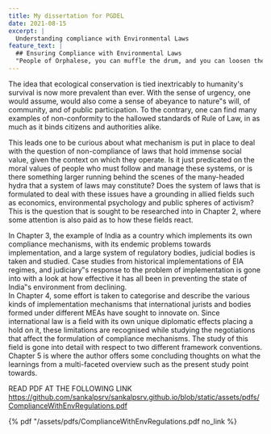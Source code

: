 ```yaml
---
title: My dissertation for PGDEL
date: 2021-08-15
excerpt: |
  Understanding compliance with Environmental Laws 
feature_text: |
  ## Ensuring Compliance with Environmental Laws
  "People of Orphalese, you can muffle the drum, and you can loosen the strings of the lyre, but who shall command the skylark not to sing?” -Kahlil Gibran, The Prophet (On Laws)
---
```


The idea that ecological conservation is tied inextricably to humanity's survival is now more
prevalent than ever. With the sense of urgency, one would assume, would also come a sense
of abeyance to nature‟s will, of community, and of public participation. To the contrary, one
can find many examples of non-conformity to the hallowed standards of Rule of Law, in as
much as it binds citizens and authorities alike.

This leads one to be curious about what mechanism is put in place to deal with the question
of non-compliance of laws that hold immense social value, given the context on which they
operate. Is it just predicated on the moral values of people who must follow and manage these
systems, or is there something larger running behind the scenes of the many-headed hydra
that a system of laws may constitute? Does the system of laws that is formulated to deal with
these issues have a grounding in allied fields such as economics, environmental psychology
and public spheres of activism? This is the question that is sought to be researched into in
Chapter 2, where some attention is also paid as to how these fields react.

<!-- more -->

In Chapter 3, the example of India as a country which implements its own compliance mechanisms, with its endemic problems towards implementation, and a large system of regulatory bodies, judicial bodies is taken and studied. Case studies from historical implementations of EIA regimes, and judiciary‟s response to the problem of implementation is gone into with a look at how effective it has all been in preventing the state of India‟s
environment from declining.<br>
In Chapter 4, some effort is taken to categorise and describe the various kinds of implementation mechanisms that international jurists and bodies formed under different
MEAs have sought to innovate on. Since international law is a field with its own unique
diplomatic effects placing a hold on it, these limitations are recognised while studying the
negotiations that affect the formulation of compliance mechanisms. The study of this field is
gone into detail with respect to two different framework conventions.
Chapter 5 is where the author offers some concluding thoughts on what the learnings from a
multi-faceted overview such as the present study point towards.

READ PDF AT THE FOLLOWING LINK https://github.com/sankalpsrv/sankalpsrv.github.io/blob/static/assets/pdfs/ComplianceWithEnvRegulations.pdf

{% pdf "/assets/pdfs/ComplianceWithEnvRegulations.pdf no_link %}
